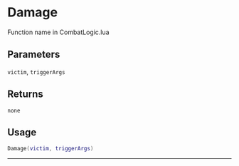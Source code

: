 # Damage
Function name in CombatLogic.lua
## Parameters
`victim`, `triggerArgs`
## Returns
`none`
## Usage
```lua
Damage(victim, triggerArgs)
```
---
